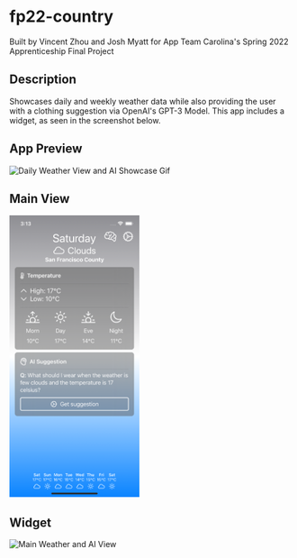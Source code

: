 # fp22-country
Built by Vincent Zhou and Josh Myatt for App Team Carolina's Spring 2022 Apprenticeship Final Project

## Description
Showcases daily and weekly weather data while also providing the user with a clothing suggestion via OpenAI's GPT-3 Model. This app includes a widget, as seen in the screenshot below.

## App Preview
<img src="./fp22country.gif" alt="Daily Weather View and AI Showcase Gif" height="500">

## Main View
<img src="./MainPageSS.png" alt="Main Weather and AI View" height="500">


## Widget
<img src="./WidgetSS.png" alt="Main Weather and AI View" height="500">
